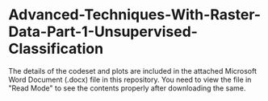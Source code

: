 # Advanced-Techniques-With-Raster-Data-Part-1-Unsupervised-Classification

The details of the codeset and plots are included in the attached Microsoft Word Document (.docx) file in this repository. 
You need to view the file in "Read Mode" to see the contents properly after downloading the same.
